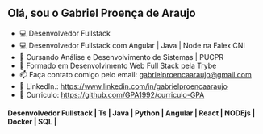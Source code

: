 ## Olá, sou o Gabriel Proença de Araujo 
- 💻 Desenvolvedor Fullstack
- 💻 Desenvolvedor Fullstack com Angular | Java | Node na Falex CNI
- 🌱 Cursando Análise e Desenvolvimento de Sistemas | PUCPR
- 🌱 Formado em Desenvolvimento Web Full Stack pela Trybe
- 📫 Faça contato comigo pelo email: gabrielproencaaraujo@gmail.com
- 🧐 LinkedIn.: https://www.linkedin.com/in/gabrielproencaaraujo
- 📝 Curriculo: https://github.com/GPA1992/curriculo-GPA
#### Desenvolvedor Fullstack | Ts | Java  | Python  | Angular  |  React | NODEjs | Docker  | SQL | 




